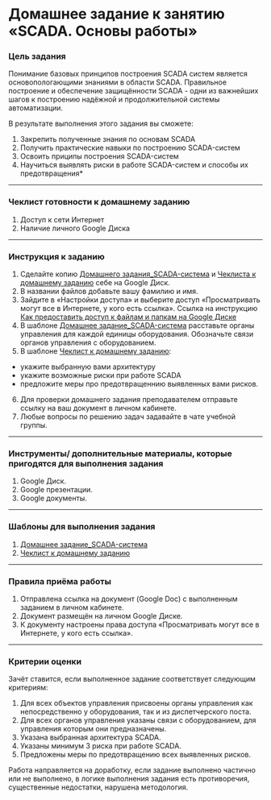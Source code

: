 # Домашнее задание к занятию «SCADA. Основы работы»

### Цель задания

Понимание базовых принципов построения SCADA систем является основопологающими знаниями в области SCADA. Правильное построение и обеспечение защищённости SCADA - одни из важнейших шагов к построению надёжной и продолжительной системы автоматизации. 

В результате выполнения этого задания вы сможете:

1. Закрепить полученные знания по основам SCADA
2. Получить практические навыки по построению SCADA-систем
3. Освоить приципы построения SCADA-систем
4. Научиться выявлять риски в работе SCADA-систем и способы их предотвращения*

------

### Чеклист готовности к домашнему заданию

1. Доступ к сети Интернет
2. Наличие личного Google Диска

------

### Инструкция к заданию

1. Сделайте копию [Домашнего задания_SCADA-система](https://docs.google.com/presentation/d/13YsoRdDblTP6Fo5f2yYAFzp5Jb3JNh3a1-FAPviO8dY/edit?usp=sharing) и [Чеклиста к домашнему заданию](https://docs.google.com/document/d/15CTEXO1hrDP8s88pEM3Fq_z9B5Nv2n2EbzoT-wIeiJY/edit?usp=sharing) себе на Google Диск.
1. В названии файлов добавьте вашу фамилию и имя.
1. Зайдите в «Настройки доступа» и выберите доступ «Просматривать могут все в Интернете, у кого есть ссылка». Ссылка на инструкцию [Как предоставить доступ к файлам и папкам на Google Диске](https://support.google.com/docs/answer/2494822?hl=ru&co=GENIE.Platform%3DDesktop)
1. В шаблоне [Домашнее задание_SCADA-система](https://docs.google.com/presentation/d/13YsoRdDblTP6Fo5f2yYAFzp5Jb3JNh3a1-FAPviO8dY/edit?usp=sharing) расставьте органы управления для каждой единицы оборудования. Обозначьте связи органов управления с оборудованием.
1. В шаблоне [Чеклист к домашнему заданию](https://docs.google.com/document/d/15CTEXO1hrDP8s88pEM3Fq_z9B5Nv2n2EbzoT-wIeiJY/edit?usp=sharing): 
- укажите выбранную вами архитектуру
- укажите возможные риски при работе SCADA
- предложите меры про предотвращеннию выявленных вами рисков.
6. Для проверки домашнего задания преподавателем отправьте ссылку на ваш документ в личном кабинете.
7. Любые вопросы по решению задач задавайте в чате учебной группы.

------

### Инструменты/ дополнительные материалы, которые пригодятся для выполнения задания

1. Google Диск.
2. Google презентации.
3. Google документы.

------
### Шаблоны для выполнения задания

1. [Домашнее задание_SCADA-система](https://docs.google.com/presentation/d/13YsoRdDblTP6Fo5f2yYAFzp5Jb3JNh3a1-FAPviO8dY/edit?usp=sharing)
2. [Чеклист к домашнему заданию](https://docs.google.com/document/d/15CTEXO1hrDP8s88pEM3Fq_z9B5Nv2n2EbzoT-wIeiJY/edit?usp=sharing)

------

### Правила приёма работы

1. Отправлена ссылка на документ (Google Doc) с выполненным заданием в личном кабинете.
2. Документ размещён на личном Google Диске.
3. К документу настроены права доступа «Просматривать могут все в Интернете, у кого есть ссылка».


------

### Критерии оценки

Зачёт ставится, если выполненное задание соответствует следующим критериям:

1. Для всех объектов управления присвоены органы управления как непосредственно у оборудования, так и из диспетчерского поста.
2. Для всех органов управления указаны связи с оборудованием, для управления которым они предназначены.
3. Указана выбранная архитектура SCADA.
4. Указаны минимум 3 риска при работе SCADA.
5. Предложены меры по предотвращению всех выявленных рисков.

Работа направляется на доработку, если задание выполнено частично или не выполнено, в логике выполнения задания есть противоречия, существенные недостатки, нарушена методология.

